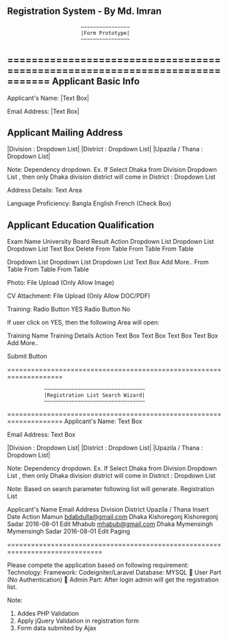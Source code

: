 Registration System - By Md. Imran
-----------------------------------

							~~~~~~~~~~~~~~~~
							|Form Prototype|
							~~~~~~~~~~~~~~~~
=============================================================================
Applicant Basic Info
---------------------
Applicant's Name:	|Text Box|

Email Address:	|Text Box|

Applicant Mailing Address
---------------------------
|Division : Dropdown List|       |District : Dropdown List|          |Upazila / Thana : Dropdown List|

Note: Dependency dropdown. Ex. If Select Dhaka from Division Dropdown List  , then only Dhaka division district will come in District : Dropdown List         
      
Address Details:	Text Area

Language Proficiency: 	Bangla  English French  (Check Box)

Applicant Education Qualification
----------------------------------
Exam Name	          University 	      Board	         Result	          Action
Dropdown List        Dropdown List     Dropdown List  	Text Box          Delete
From Table            From Table         From Table

Dropdown List        Dropdown List     Dropdown List     Text Box        Add More..
From Table            From Table         From Table


Photo:	File Upload (Only Allow Image)

CV Attachment:	File Upload (Only Allow DOC/PDF)



Training:	Radio Button YES      Radio Button No

If user click on YES, then the following  Area will open:

Training Name	Training Details	Action
Text Box	       Text Box	
Text Box	       Text Box	       Add More..

Submit Button

====================================================================

				~~~~~~~~~~~~~~~~~~~~~~~~~~~~~~~~~
				|Registration List Search Wizard|
				~~~~~~~~~~~~~~~~~~~~~~~~~~~~~~~~~
====================================================================
Applicant's Name:	Text Box

Email Address:	Text Box

|Division : Dropdown List|      |District : Dropdown List|   |Upazila / Thana : Dropdown List|

Note: Dependency dropdown. Ex. If Select Dhaka from Division Dropdown List  , then only Dhaka division district will come in District : Dropdown List         


Note: Based on search parameter following list will generate.
Registration List

Applicant's Name	Email Address	Division	District 	Upazila / Thana	Insert Date	Action
Mamun	        bdabdulla@gmail.com	Dhaka	Kishoregonj	Kishoregonj  Sadar	2016-08-01	Edit
Mhabub	        mhabub@gmail.com	Dhaka	Mymensingh	Mymensingh Sadar	2016-08-01	Edit
Paging

==============================================================================


Please compete the application based on following requirement:
Technology: 
Framework: Codeigniter/Laravel
Database: MYSQL
	User Part (No Authentication)
	Admin Part:  After login admin will get the registration list.




Note: 
1.	Addes PHP Validation
2.	Apply jQuery Validation in registration form
3.	Form data submited by Ajax
